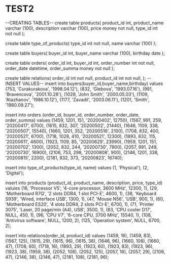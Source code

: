 # TEST2
--CREATING TABLES--
create table products(
product_id int,
product_name varchar (100),
description varchar (100),
price money not null,
type_id int not null
);

create table type_of_products(
type_id int not null,
name varchar (100)
);

create table buyers(
buyer_id int,
buyer_name varchar (100),
birthday date
);

create table orders(
order_id int,
buyer_id int,
order_number int not null,
order_date datetime,
order_summa money not null
);

create table relations(
order_id int not null,
product_id int not null,
);
--INSERT VALUES--
insert into buyers(buyer_id,buyer_name,birthday)
			values (753, 'Curakurakova', '1998.04.12'),
		   (832, 'Glebova', '1993.07.16'),
		   (991, 'Bravencova', '2001.10.28'),
		   (1028, 'John Smith', '2000.05.03'),
		   (1109, 'Atazhanov', '1986.10.12'),
		   (1177, 'Zavadil', '2003.06.11'),
		   (1201, 'Smith', '1980.09.27');
       
insert into orders (order_id, buyer_id, order_number, order_date, order_summa)
	values (1459, 1201, 151, '20200402', 12750),
		   (1567, 991, 259, '20200417', 6700),
		   (1615, 832, 307, '20200502', 21440),
		   (1646, 1109, 338, '20200507', 15540),
		   (1660, 1201, 352, '20200516', 2100),
		   (1708, 832, 400, '20200521', 6700),
		   (1718, 1028, 410, '20200521', 12300),
		   (1893, 832, 115, '20200611', 4600),
		   (1923, 1109, 85, '20200629', 23990),
		   (1959, 1201, 151, '20200702', 1300),
		   (2052, 832, 244, '20200730', 7900),
		   (2057, 991, 249, '20200730', 16900),
		   (2106, 753, 298, '20200808', 900),
		   (2146, 1201, 338, '20200815', 2200),
		   (2181, 832, 373, '20200823', 16740);
       
insert into type_of_products(type_id, name)
	values (1, 'Physical'),
		   (2, 'Digital');
       
insert into products (product_id, product_name, description, price, type_id)
	valuies (16, 'Processor V5', '4-core processor, 3600 MHz', 12300, 1),
		   (29, 'Motherboard R7Q', '2 slots DDR4, 1 slot PCI-E', 4600, 1),
		   (38, 'Keyboard S939', 'Wired, interface USB', 1300, 1),
		   (47, 'Mouse N56', 'USB', 900, 1),
		   (60, 'Motherboard ES20', '4 slots DDR4, 2 slots PCI-E', 6700, 1),
		   (71, 'Printer 3075', 'Laser, 20 page/min (A4), USB', 3500, 1),
		   (83, 'CPU cooler D17', NULL, 450, 1),
		   (96, 'CPU V7', '6-core CPU, 3700 MHz', 15540, 1),
		   (108, 'Antivirus software', NULL, 1200, 2),
		   (125, 'Operation system', NULL, 6700, 2);
		   
insert into relations(order_id, product_id)
	values (1459, 16), (1459, 83), (1567, 125), (1615, 29),
		   (1615, 96), (1615, 38), (1646, 96), (1660, 108),
		   (1660, 47), (1708, 60), (1718, 16), (1893, 29),
		   (1923, 60), (1923, 83), (1923, 96), (1923, 38),
		   (1959, 38), (2052, 108), (2052, 125), (2057, 16),
		   (2057, 29), (2106, 47), (2146, 38), (2146, 47),
		   (2181, 108), (2181, 96);
